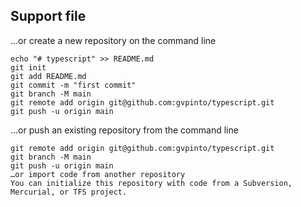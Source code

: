## Support file

…or create a new repository on the command line

```
echo "# typescript" >> README.md
git init
git add README.md
git commit -m "first commit"
git branch -M main
git remote add origin git@github.com:gvpinto/typescript.git
git push -u origin main
```

…or push an existing repository from the command line

```
git remote add origin git@github.com:gvpinto/typescript.git
git branch -M main
git push -u origin main
…or import code from another repository
You can initialize this repository with code from a Subversion, Mercurial, or TFS project.
```
